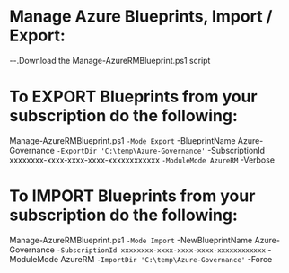 **Manage Azure Blueprints, Import / Export:**
============================
--.Download the Manage-AzureRMBlueprint.ps1 script

**To EXPORT Blueprints from your subscription do the following:**
============================
Manage-AzureRMBlueprint.ps1 `
    -Mode Export `
    -BlueprintName Azure-Governance `
    -ExportDir 'C:\temp\Azure-Governance' `
    -SubscriptionId xxxxxxxx-xxxx-xxxx-xxxx-xxxxxxxxxxxx `
    -ModuleMode AzureRM `
    -Verbose

**To IMPORT Blueprints from your subscription do the following:**
============================
Manage-AzureRMBlueprint.ps1 `
    -Mode Import `
    -NewBlueprintName Azure-Governance `
    -SubscriptionId xxxxxxxx-xxxx-xxxx-xxxx-xxxxxxxxxxxx `
    -ModuleMode AzureRM `
    -ImportDir 'C:\temp\Azure-Governance' `
    -Force



